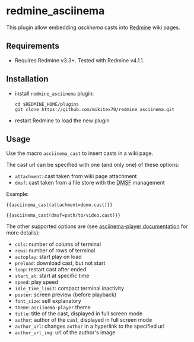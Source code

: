 redmine_asciinema
=================

This plugin allow embedding *asciinema* casts into [Redmine](http://www.redmine.org/) wiki pages.

## Requirements

- Requires Redmine v3.3+. Tested with Redmine v4.1.1.

## Installation

- install `redmine_asciinema` plugin:

  ```
  cd $REDMINE_HOME/plugins
  git clone https://github.com/mikitex70/redmine_asciinema.git
  ```
- restart Redmine to load the new plugin

## Usage

Use the macro `asciinema_cast` to insert casts in a wiki page.

The cast url can be specified with one (and only one) of these options:
* `attachment`: cast taken from wiki page attachment
* `dmsf`: cast taken from a file store with the [DMSF](https://github.com/danmunn/redmine_dmsf) management

Example:
```textile
{{asciinema_cast(attachment=demo.cast)}}

{{asciinema_cast(dmsf=path/to/video.cast)}}
```

The other supported options are (see [asciinema-player documentation](https://github.com/asciinema/asciinema-player#asciinema-player-element-attributes) for more details):
* `cols`: number of colums of terminal
* `rows`: number of rows of terminal
* `autoplay`: start play on load
* `preload`: download cast, but not start
* `loop`: restart cast after ended
* `start_at`: start at specific time
* `speed`: play speed
* `idle_time_limit`: compact terminal inactivity
* `poster`: screen preview (before playback)
* `font_size`: self explanatory
* `theme`: `asciinema-player` theme
* `title`: title of the cast, displayed in full screen mode
* `author`: author of the cast, displayed in full screen mode
* `author_url`: changes `author` in a hyperlink to the specified url
* `author_url_img`: url of the author's image


